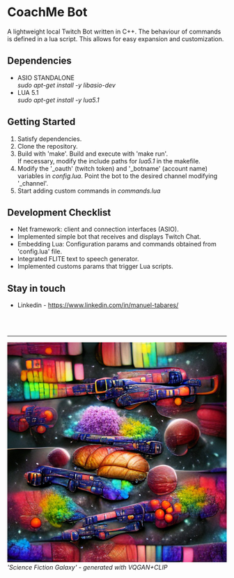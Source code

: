 # CoachMe Bot

A lightweight local Twitch Bot written in C++. The behaviour of commands is defined in a lua script. This allows for easy expansion and customization.

## Dependencies

 - ASIO STANDALONE  
*sudo apt-get install -y libasio-dev*  
 - LUA 5.1  
*sudo apt-get install -y lua5.1* 

## Getting Started

1) Satisfy dependencies.  
2) Clone the repository.  
3) Build with 'make'. Build and execute with 'make run'.  
  If necessary, modify the include paths for *lua5.1* in the makefile.  
4) Modify the '_oauth' (twitch token) and '_botname' (account name) variables in *config.lua*. Point the bot to the     desired channel modifying '_channel'.  
5) Start adding custom commands in *commands.lua*  

## Development Checklist

+ Net framework: client and connection interfaces (ASIO).
+ Implemented simple bot that receives and displays Twitch Chat.
+ Embedding Lua: Configuration params and commands obtained from 'config.lua' file.
+ Integrated FLITE text to speech generator.
+ Implemented customs params that trigger Lua scripts.

## Stay in touch

+ Linkedin - https://www.linkedin.com/in/manuel-tabares/

<br><br><hr>
![science-fiction-galaxy](media/science-fiction-galaxy-ai.jpg?raw=true "'Science Fiction Galaxy', generated with VQGAN+CLIP")
*'Science Fiction Galaxy' - generated with VQGAN+CLIP*

